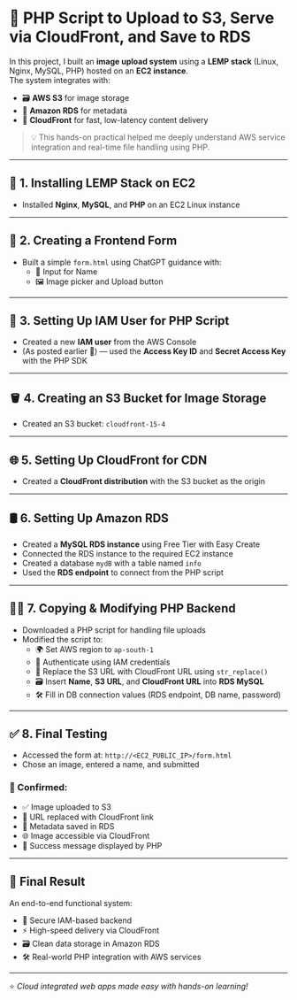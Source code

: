 # 🚀 PHP Script to Upload to S3, Serve via CloudFront, and Save to RDS

In this project, I built an **image upload system** using a **LEMP stack** (Linux, Nginx, MySQL, PHP) hosted on an **EC2 instance**.  
The system integrates with:
- 🗃️ **AWS S3** for image storage  
- 🧾 **Amazon RDS** for metadata  
- 🚀 **CloudFront** for fast, low-latency content delivery  

> 💡 This hands-on practical helped me deeply understand AWS service integration and real-time file handling using PHP.

---

## 🧱 1. Installing LEMP Stack on EC2
- Installed **Nginx**, **MySQL**, and **PHP** on an EC2 Linux instance

---

## 🧾 2. Creating a Frontend Form
- Built a simple `form.html` using ChatGPT guidance with:
  - 👤 Input for Name
  - 🖼️ Image picker and Upload button

---

## 🔐 3. Setting Up IAM User for PHP Script
- Created a new **IAM user** from the AWS Console  
- (As posted earlier 📄) — used the **Access Key ID** and **Secret Access Key** with the PHP SDK

---

## 🪣 4. Creating an S3 Bucket for Image Storage
- Created an S3 bucket: `cloudfront-15-4`

---

## 🌐 5. Setting Up CloudFront for CDN
- Created a **CloudFront distribution** with the S3 bucket as the origin

---

## 🛢️ 6. Setting Up Amazon RDS
- Created a **MySQL RDS instance** using Free Tier with Easy Create
- Connected the RDS instance to the required EC2 instance
- Created a database `mydB` with a table named `info`
- Used the **RDS endpoint** to connect from the PHP script

---

## 🧑‍💻 7. Copying & Modifying PHP Backend
- Downloaded a PHP script for handling file uploads
- Modified the script to:
  - 🌍 Set AWS region to `ap-south-1`
  - 🔑 Authenticate using IAM credentials
  - 🔄 Replace the S3 URL with CloudFront URL using `str_replace()`
  - 🗃️ Insert **Name**, **S3 URL**, and **CloudFront URL** into **RDS MySQL**
  - 🛠️ Fill in DB connection values (RDS endpoint, DB name, password)

---

## ✅ 8. Final Testing
- Accessed the form at: `http://<EC2_PUBLIC_IP>/form.html`
- Chose an image, entered a name, and submitted

### 🧪 Confirmed:
- ✅ Image uploaded to S3
- 🔄 URL replaced with CloudFront link
- 🧾 Metadata saved in RDS
- 🌐 Image accessible via CloudFront
- 🎉 Success message displayed by PHP

---

## 🎯 Final Result
An end-to-end functional system:
- 🔐 Secure IAM-based backend
- ⚡ High-speed delivery via CloudFront
- 🗃️ Clean data storage in Amazon RDS
- 🛠️ Real-world PHP integration with AWS services

---

⭐ *Cloud integrated web apps made easy with hands-on learning!*
